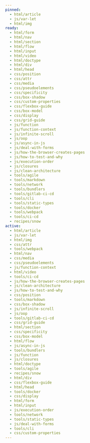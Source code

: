 ```yaml
---
pinned:
  - html/article
  - js/var-let
  - html/img
ready:
  - html/form
  - html/nav
  - html/section
  - html/flow
  - html/input
  - html/video
  - html/doctype
  - html/div
  - html/head
  - css/position
  - css/attr
  - css/media
  - css/pseudoelements
  - css/specificity
  - css/box-shadow
  - css/custom-properties
  - css/flexbox-guide
  - css/box-model
  - css/display
  - css/grid-guide
  - js/function
  - js/function-context
  - js/infinite-scroll
  - js/oop
  - js/async-in-js
  - js/deal-with-forms
  - js/how-the-browser-creates-pages
  - js/how-to-test-and-why
  - js/execution-order
  - js/closures
  - js/clean-architecture
  - tools/agile
  - tools/markdown
  - tools/network
  - tools/bundlers
  - tools/gitlab-ci-cd
  - tools/cli
  - tools/static-types
  - tools/docker
  - tools/webpack
  - tools/ci-cd
  - recipes/snow
active:
  - html/article
  - js/var-let
  - html/img
  - css/attr
  - tools/webpack
  - html/nav
  - css/media
  - css/pseudoelements
  - js/function-context
  - html/video
  - tools/ci-cd
  - js/how-the-browser-creates-pages
  - js/clean-architecture
  - js/how-to-test-and-why
  - css/position
  - tools/markdown
  - css/box-shadow
  - js/infinite-scroll
  - js/oop
  - tools/gitlab-ci-cd
  - css/grid-guide
  - html/section
  - css/specificity
  - css/box-model
  - html/flow
  - js/async-in-js
  - tools/bundlers
  - js/function
  - js/closures
  - html/doctype
  - tools/agile
  - recipes/snow
  - html/div
  - css/flexbox-guide
  - html/head
  - tools/docker
  - css/display
  - html/form
  - html/input
  - js/execution-order
  - tools/network
  - tools/static-types
  - js/deal-with-forms
  - tools/cli
  - css/custom-properties
---
```


